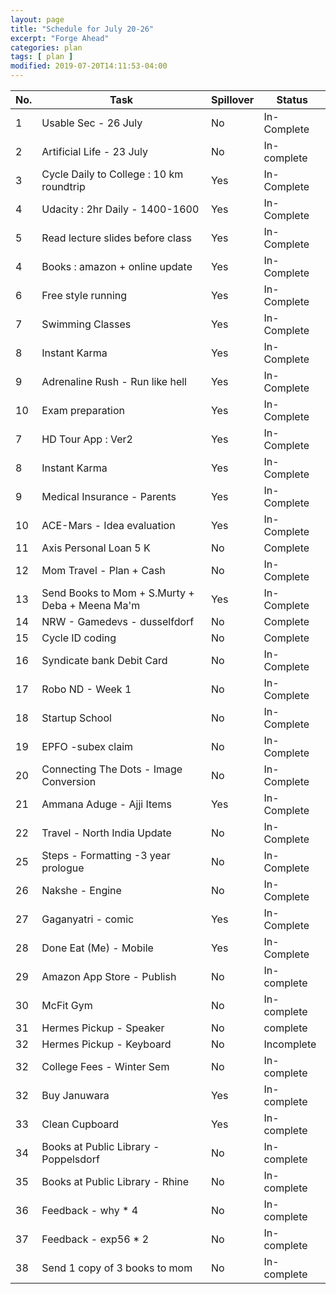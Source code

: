 ```yaml
---
layout: page
title: "Schedule for July 20-26"
excerpt: "Forge Ahead"
categories: plan
tags: [ plan ]
modified: 2019-07-20T14:11:53-04:00
---
```


| No. | Task | Spillover | Status |
|-------|--------|---------|---------|
| 1 | Usable Sec - 26 July | No | In-Complete |
| 2 | Artificial Life - 23 July | No| In-complete |
| 3 | Cycle Daily to College : 10 km roundtrip | Yes | In-Complete |
| 4 | Udacity : 2hr Daily - 1400-1600 |  Yes | In-Complete |
| 5 | Read lecture slides before class | Yes | In-Complete |
| 4 | Books : amazon + online update | Yes | In-Complete |
| 6 | Free style running |  Yes | In-Complete |
| 7 | Swimming Classes | Yes | In-Complete |
| 8 | Instant Karma | Yes | In-Complete |
| 9 | Adrenaline Rush - Run like hell | Yes | In-Complete |
| 10 | Exam preparation |  Yes | In-Complete |
| 7 | HD Tour App : Ver2 | Yes | In-Complete |
| 8 | Instant Karma | Yes | In-Complete |
| 9 | Medical Insurance - Parents | Yes | In-Complete |
| 10 | ACE-Mars - Idea evaluation |  Yes | In-Complete |
| 11 | Axis Personal Loan 5 K| No | Complete |
| 12 | Mom Travel - Plan + Cash | No | In-Complete |
| 13 | Send Books to Mom + S.Murty + Deba + Meena Ma'm | Yes | In-Complete|
| 14 | NRW - Gamedevs - dusselfdorf | No | Complete|
| 15 | Cycle ID coding | No | Complete|
| 16 | Syndicate bank Debit Card | No | In-Complete |
| 17 | Robo ND - Week 1 | No| In-Complete |
| 18 | Startup School | No | In-Complete|
| 19 | EPFO -subex claim  | No | In-Complete|
| 20 | Connecting The Dots - Image Conversion  | No | In-Complete |
| 21 | Ammana Aduge - Ajji Items | Yes| In-Complete|
| 22 | Travel - North India Update | No | In-Complete |
| 25 | Steps - Formatting -3 year prologue | No | In-Complete |
| 26 | Nakshe - Engine | No | In-Complete |
| 27 | Gaganyatri - comic | Yes | In-Complete|
| 28 | Done Eat (Me) - Mobile | Yes | In-Complete|
| 29 | Amazon App Store - Publish | No | In-complete|
| 30 | McFit Gym| No | In-complete |
| 31 | Hermes Pickup - Speaker | No | complete|
| 32 | Hermes Pickup - Keyboard | No | Incomplete|
| 32 | College Fees - Winter Sem | No | In-complete |
| 32 | Buy Januwara | Yes | In-complete |
| 33 | Clean Cupboard | Yes | In-complete |
| 34 | Books at Public Library - Poppelsdorf| No | In-complete |
| 35 | Books at Public Library - Rhine| No | In-complete|
| 36 | Feedback - why * 4 | No | In-complete|
| 37 | Feedback - exp56 * 2 | No | In-complete |
| 38 | Send 1 copy of 3 books to mom | No | In-complete |
